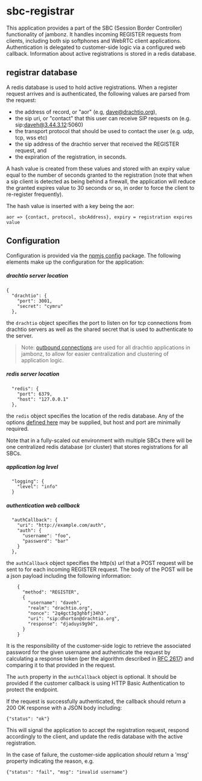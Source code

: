 # sbc-registrar

This application provides a part of the SBC (Session Border Controller) functionality of jambonz.  It handles incoming REGISTER requests from clients, including both sip softphones and WebRTC client applications.  Authentication is delegated to customer-side logic via a configured web callback.  Information about active registrations is stored in a redis database.

## registrar database

A redis database is used to hold active registrations. When a register request arrives and is authenticated, the following values are parsed from the request:
- the address of record, or "aor" (e.g, dave@drachtio.org),
- the sip uri, or "contact" that this user can receive SIP requests on (e.g. sip:daveh@3.44.3.12:5060)
- the transport protocol that should be used to contact the user (e.g. udp, tcp, wss etc)
- the sip address of the drachtio server that received the REGISTER request, and
- the expiration of the registration, in seconds.

A hash value is created from these values and stored with an expiry value equal to the number of seconds granted to the registration (note that when a sip client is detected as being behind a firewall, the application will reduce the granted expires value to 30 seconds or so, in order to force the client to re-register frequently).

The hash value is inserted with a key being the aor:
```
aor => {contact, protocol, sbcAddress}, expiry = registration expires value
```

## Configuration

Configuration is provided via the [npmjs config](https://www.npmjs.com/package/config) package.  The following elements make up the configuration for the application:
##### drachtio server location
```
{
  "drachtio": {
    "port": 3001,
    "secret": "cymru"
  },
```
the `drachtio` object specifies the port to listen on for tcp connections from drachtio servers as well as the shared secret that is used to authenticate to the server.

> Note: [outbound connections](https://drachtio.org/docs#outbound-connections) are used for all drachtio applications in jambonz, to allow for easier centralization and clustering of application logic.

##### redis server location
```
  "redis": {
    "port": 6379,
    "host": "127.0.0.1"
  },
```
the `redis` object specifies the location of the redis database.  Any of the options [defined here](https://www.npmjs.com/package/redis#rediscreateclient) may be supplied, but host and port are minimally required.  

Note that in a fully-scaled out environment with multiple SBCs there will be one centralized redis database (or cluster) that stores registrations for all SBCs.

##### application log level
```
  "logging": {
    "level": "info"
  }
```
##### authentication web callback
```
  "authCallback": {
    "uri": "http://example.com/auth",
    "auth": {
      "username": "foo",
      "password": "bar"
    }
  },
```
the `authCallback` object specifies the http(s) url that a POST request will be sent to for each incoming REGISTER request.  The body of the POST will be a json payload including the following information:
```
    {
      "method": "REGISTER",
      {
        "username": "daveh",
        "realm": "drachtio.org",
        "nonce": "2q4gct3g3ghbfj34h3",
        "uri": "sip:dhorton@drachtio.org",
        "response": "djaduys9g9d",
      }
    }
```
It is the responsibility of the customer-side logic to retrieve the associated password for the given username and authenticate the request by calculating a response token (per the algorithm described in [RFC 2617](https://tools.ietf.org/html/rfc2617#section-3.2.2)) and comparing it to that provided in the request.  

The `auth` property in the `authCallback` object is optional.  It should be provided if the customer callback is using HTTP Basic Authentication to protect the endpoint.

If the request is successfully authenticated, the callback should return a 200 OK response with a JSON body including:
```
{"status": "ok"}
```
This will signal the application to accept the registration request, respond accordingly to the client, and update the redis database with the active registration.

In the case of failure, the customer-side application *should* return a 'msg' property indicating the reason, e.g.
```
{"status": "fail", "msg": "invalid username"}
```
